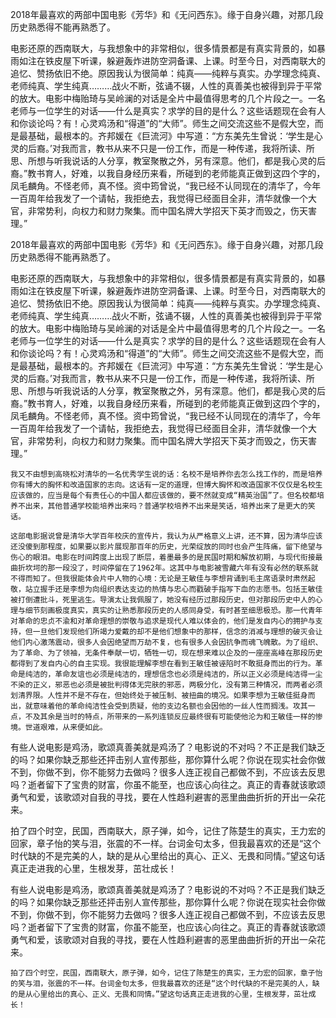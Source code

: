    2018年最喜欢的两部中国电影《芳华》和《无问西东》。缘于自身兴趣，对那几段历史熟悉得不能再熟悉了。

   电影还原的西南联大，与我想象中的非常相似，很多情景都是有真实背景的，如暴雨如注在铁皮屋下听课，躲避轰炸进防空洞备课、上课。时至今日，对西南联大的追忆、赞扬依旧不绝。原因我认为很简单：纯真——纯粹与真实。办学理念纯真、老师纯真、学生纯真………战火不断，弦诵不辍，人性的真善美也被得到异于平常的放大。电影中梅贻琦与吴岭澜的对话是全片中最值得思考的几个片段之一。一名老师与一位学生的对话——什么是真实？求学的目的是什么？这些话题现在会有人和你谈论吗？有！心灵鸡汤和“得道”的“大师”。师生之间交流这些不是假大空，而是最基础，最根本的。齐邦媛在《巨流河》中写道：“方东美先生曾说：‘学生是心灵的后裔。’对我而言，教书从来不只是一份工作，而是一种传递，我将所读、所思、所想与听我说话的人分享，教室聚散之外，另有深意。他们，都是我心灵的后裔。”教书育人，好难，以我自身经历来看，所碰到的老师能真正做到这四个字的，凤毛麟角。不怪老师，真不怪。资中筠曾说，“我已经不认同现在的清华了，今年一百周年给我发了一个请帖，我拒绝去，我觉得已经面目全非，清华就像一个大官，非常势利，向权力和财力聚集。而中国名牌大学招天下英才而毁之，伤天害理。”

   2018年最喜欢的两部中国电影《芳华》和《无问西东》。缘于自身兴趣，对那几段历史熟悉得不能再熟悉了。

   电影还原的西南联大，与我想象中的非常相似，很多情景都是有真实背景的，如暴雨如注在铁皮屋下听课，躲避轰炸进防空洞备课、上课。时至今日，对西南联大的追忆、赞扬依旧不绝。原因我认为很简单：纯真——纯粹与真实。办学理念纯真、老师纯真、学生纯真………战火不断，弦诵不辍，人性的真善美也被得到异于平常的放大。电影中梅贻琦与吴岭澜的对话是全片中最值得思考的几个片段之一。一名老师与一位学生的对话——什么是真实？求学的目的是什么？这些话题现在会有人和你谈论吗？有！心灵鸡汤和“得道”的“大师”。师生之间交流这些不是假大空，而是最基础，最根本的。齐邦媛在《巨流河》中写道：“方东美先生曾说：‘学生是心灵的后裔。’对我而言，教书从来不只是一份工作，而是一种传递，我将所读、所思、所想与听我说话的人分享，教室聚散之外，另有深意。他们，都是我心灵的后裔。”教书育人，好难，以我自身经历来看，所碰到的老师能真正做到这四个字的，凤毛麟角。不怪老师，真不怪。资中筠曾说，“我已经不认同现在的清华了，今年一百周年给我发了一个请帖，我拒绝去，我觉得已经面目全非，清华就像一个大官，非常势利，向权力和财力聚集。而中国名牌大学招天下英才而毁之，伤天害理。”

    我又不由想到高晓松对清华的一名优秀学生说的话：名校不是培养你去怎么找工作的，而是培养你有博大的胸怀和改造国家的志向。这话有一定的道理，但博大胸怀和改造国家不仅仅是名校生应该做的，应当是每个有责任心的中国人都应该做的，要不然就变成“精英治国”了。但名校都培养不出来，其他普通学校能培养出来吗？普通学校培养不出来是笑话，培养出来了是更大的笑话。
    
    这部电影据说曾是清华大学百年校庆的宣传片，我认为从严格意义上讲，还不算，因为清华应该还没傻到那程度，如果要以影片展现那百年的历史，光荣绽放的同时也会产生阵痛，留下绝望与伤心的眼泪。电影在时间跨度上出现了断层，着墨最多的是民国时期和解放初期，与现代衔接最曲折坎坷的那一段没了，时间停留在了1962年。这其中与电影被雪藏六年有没有必然的联系就不得而知了。但我很能体会片中人物的心境：无论是王敏佳与李想背诵到毛主席语录时肃然起敬，站立握手还是李想为向组织表达支边的热情与忠心而戳破手指写下血的志愿书。包括王敏佳被打倒遭批斗，死里逃生。导演太让我佩服了，她没有经历过那段历史，但对那段历史中人的心理与细节刻画极度真实，真实的让熟悉那段历史的人感同身受，有时甚至细思极恐。那一代青年对革命的忠贞不渝和对革命理想的崇敬与追求是现代人难以体会的，他们是发自内心的拥护与支持，但一旦他们发现他们所竭力爱戴的却不是他们想象中的那样，信念的消减与理想的破灭会让他们内心激荡震动，很多人会因绝望而万劫不复，也有很多人会因抗争而魂飞魄散。为了组织、为了革命、为了领袖，无条件奉献一切，牺牲一切，现在想来难以企及的一座座高峰在那段历史都得到了发自内心的自主实现。我很能理解李想在看到王敏佳被诬陷时不敢挺身而出的行为。革命是纯洁的，革命友谊也必须是纯洁的，理想信念也必须是纯洁的，所以正义必须是纯洁得一尘不染的正义，邪恶也必须是被批判得体无完肤的邪恶，两极分化，没有第三种情况，而两者必须划清界限。人性并不是不存在，但始终处于被压制、被扭曲的境况。如果李想为王敏佳挺身而出，就意味着他的革命纯洁性会受到质疑，他的支边名额也会因他的一丝人性而搁浅。攻其一点，不及其余是当时的特点，所带来的一系列连锁反应最终很有可能使他沦为和王敏佳一样的惨境。世道艰难，从来便如此。

  有些人说电影是鸡汤，歌颂真善美就是鸡汤了？电影说的不对吗？不正是我们缺乏的吗？如果你缺乏那些还抨击别人宣传那些，那你算什么呢？你说在现实社会你做不到，你做不到，你不能努力去做吗？很多人连正视自己都做不到，不应该去反思吗？逝者留下了宝贵的财富，你虽不能至，也应该心向往之。真正的青春就该歌颂勇气和爱，该歌颂对自我的寻找，要在人性趋利避害的恶里曲曲折折的开出一朵花来。

拍了四个时空，民国，西南联大，原子弹，如今，记住了陈楚生的真实，王力宏的回家，章子怡的笑与泪，张震的不一样。台词金句太多，但我最喜欢的还是“这个时代缺的不是完美的人，缺的是从心里给出的真心、正义、无畏和同情。”望这句话真正走进我的心里，生根发芽，茁壮成长！

  有些人说电影是鸡汤，歌颂真善美就是鸡汤了？电影说的不对吗？不正是我们缺乏的吗？如果你缺乏那些还抨击别人宣传那些，那你算什么呢？你说在现实社会你做不到，你做不到，你不能努力去做吗？很多人连正视自己都做不到，不应该去反思吗？逝者留下了宝贵的财富，你虽不能至，也应该心向往之。真正的青春就该歌颂勇气和爱，该歌颂对自我的寻找，要在人性趋利避害的恶里曲曲折折的开出一朵花来。

    拍了四个时空，民国，西南联大，原子弹，如今，记住了陈楚生的真实，王力宏的回家，章子怡的笑与泪，张震的不一样。台词金句太多，但我最喜欢的还是“这个时代缺的不是完美的人，缺的是从心里给出的真心、正义、无畏和同情。”望这句话真正走进我的心里，生根发芽，茁壮成长！